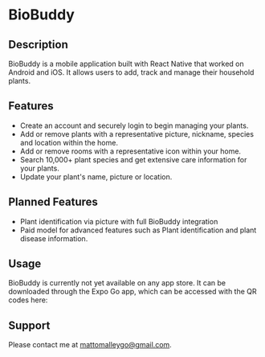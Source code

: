 # BioBuddy

## Description
BioBuddy is a mobile application built with React Native that worked on Android and iOS. It allows users to add, track and manage their household plants.

## Features
- Create an account and securely login to begin managing your plants.
- Add or remove plants with a representative picture, nickname, species and location within the home.
- Add or remove rooms with a representative icon within your home.
- Search 10,000+ plant species and get extensive care information for your plants.
- Update your plant's name, picture or location.

## Planned Features
- Plant identification via picture with full BioBuddy integration
- Paid model for advanced features such as Plant identification and plant disease information.

## Usage
BioBuddy is currently not yet available on any app store. It can be downloaded through the Expo Go app, which
can be accessed with the QR codes here:

## Support
Please contact me at mattomalleygo@gmail.com.
